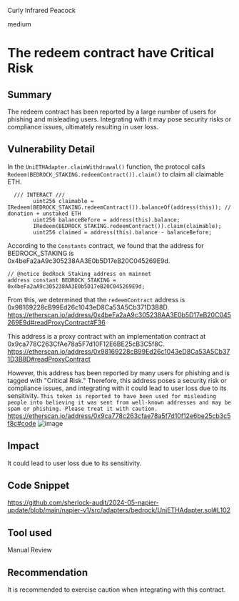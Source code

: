 Curly Infrared Peacock

medium

# The redeem contract have Critical Risk

## Summary
The redeem contract has been reported by a large number of users for phishing and misleading users. Integrating with it may pose security risks or compliance issues, ultimately resulting in user loss.


## Vulnerability Detail
In the `UniETHAdapter.claimWithdrawal()` function, the protocol calls `Redeem(BEDROCK_STAKING.redeemContract()).claim()` to claim all claimable ETH. 

```solidity
  /// INTERACT ///
        uint256 claimable = IRedeem(BEDROCK_STAKING.redeemContract()).balanceOf(address(this)); // donation + unstaked ETH
        uint256 balanceBefore = address(this).balance;
        IRedeem(BEDROCK_STAKING.redeemContract()).claim(claimable);
        uint256 claimed = address(this).balance - balanceBefore;

```


According to the `Constants` contract, we found that the address for BEDROCK_STAKING is 0x4beFa2aA9c305238AA3E0b5D17eB20C045269E9d. 
```solidity
// @notice BedRock Staking address on mainnet
address constant BEDROCK_STAKING = 0x4beFa2aA9c305238AA3E0b5D17eB20C045269E9d;

```

From this, we determined that the `redeemContract` address is 0x98169228cB99Ed26c1043eD8Ca53A5Cb371D3B8D. 
https://etherscan.io/address/0x4beFa2aA9c305238AA3E0b5D17eB20C045269E9d#readProxyContract#F36

This address is a proxy contract with an implementation contract at 0x9ca778C263CfAe78a5F7d10F12E6BE25cB3C5f8C. 
https://etherscan.io/address/0x98169228cB99Ed26c1043eD8Ca53A5Cb371D3B8D#readProxyContract

However, this address has been reported by many users for phishing and is tagged with "Critical Risk." Therefore, this address poses a security risk or compliance issues, and integrating with it could lead to user loss due to its sensitivity.
`
 This token is reported to have been used for misleading people into believing it was sent from well-known addresses and may be spam or phishing. Please treat it with caution.
`
https://etherscan.io/address/0x9ca778c263cfae78a5f7d10f12e6be25cb3c5f8c#code
![image](https://github.com/sherlock-audit/2024-05-napier-update-sleepriverfish/assets/6247627/d9963098-443b-4b42-a948-594281fe2f30)


## Impact
It could lead to user loss due to its sensitivity.

## Code Snippet
https://github.com/sherlock-audit/2024-05-napier-update/blob/main/napier-v1/src/adapters/bedrock/UniETHAdapter.sol#L102

## Tool used

Manual Review

## Recommendation
It is recommended to exercise caution when integrating with this contract.